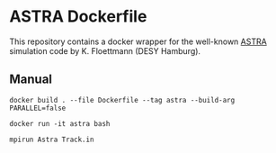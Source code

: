 # ASTRA Dockerfile

This repository contains a docker wrapper for the well-known [ASTRA](https://www.desy.de/~mpyflo/) simulation code by K. Floettmann (DESY Hamburg).

## Manual

```shell
docker build . --file Dockerfile --tag astra --build-arg PARALLEL=false
```

```shell
docker run -it astra bash
```

```shell
mpirun Astra Track.in
```